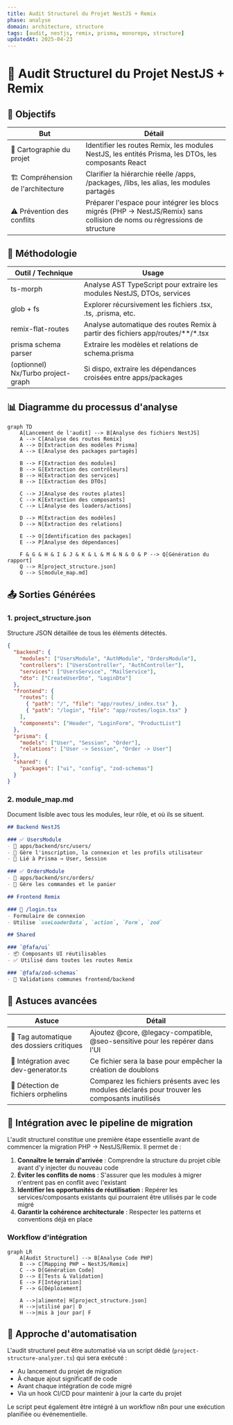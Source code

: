 ```yaml
---
title: Audit Structurel du Projet NestJS + Remix
phase: analyse
domain: architecture, structure
tags: [audit, nestjs, remix, prisma, monorepo, structure]
updatedAt: 2025-04-23
---
```


# 🔎 Audit Structurel du Projet NestJS + Remix

## 🎯 Objectifs

| But | Détail |
|-----|--------|
| 🧭 Cartographie du projet | Identifier les routes Remix, les modules NestJS, les entités Prisma, les DTOs, les composants React |
| 🏗 Compréhension de l'architecture | Clarifier la hiérarchie réelle /apps, /packages, /libs, les alias, les modules partagés |
| ⚠ Prévention des conflits | Préparer l'espace pour intégrer les blocs migrés (PHP → NestJS/Remix) sans collision de noms ou régressions de structure |

## 🧰 Méthodologie

| Outil / Technique | Usage |
|-------------------|-------|
| ts-morph | Analyse AST TypeScript pour extraire les modules NestJS, DTOs, services |
| glob + fs | Explorer récursivement les fichiers .tsx, .ts, .prisma, etc. |
| remix-flat-routes | Analyse automatique des routes Remix à partir des fichiers app/routes/**/*.tsx |
| prisma schema parser | Extraire les modèles et relations de schema.prisma |
| (optionnel) Nx/Turbo project-graph | Si dispo, extraire les dépendances croisées entre apps/packages |

## 📊 Diagramme du processus d'analyse

```mermaid
graph TD
    A[Lancement de l'audit] --> B[Analyse des fichiers NestJS]
    A --> C[Analyse des routes Remix]
    A --> D[Extraction des modèles Prisma]
    A --> E[Analyse des packages partagés]
    
    B --> F[Extraction des modules]
    B --> G[Extraction des contrôleurs]
    B --> H[Extraction des services]
    B --> I[Extraction des DTOs]
    
    C --> J[Analyse des routes plates]
    C --> K[Extraction des composants]
    C --> L[Analyse des loaders/actions]
    
    D --> M[Extraction des modèles]
    D --> N[Extraction des relations]
    
    E --> O[Identification des packages]
    E --> P[Analyse des dépendances]
    
    F & G & H & I & J & K & L & M & N & O & P --> Q[Génération du rapport]
    Q --> R[project_structure.json]
    Q --> S[module_map.md]
```

## 📤 Sorties Générées

### 1. project_structure.json

Structure JSON détaillée de tous les éléments détectés.

```json
{
  "backend": {
    "modules": ["UsersModule", "AuthModule", "OrdersModule"],
    "controllers": ["UsersController", "AuthController"],
    "services": ["UsersService", "MailService"],
    "dto": ["CreateUserDto", "LoginDto"]
  },
  "frontend": {
    "routes": [
      { "path": "/", "file": "app/routes/_index.tsx" },
      { "path": "/login", "file": "app/routes/login.tsx" }
    ],
    "components": ["Header", "LoginForm", "ProductList"]
  },
  "prisma": {
    "models": ["User", "Session", "Order"],
    "relations": ["User -> Session", "Order -> User"]
  },
  "shared": {
    "packages": ["ui", "config", "zod-schemas"]
  }
}
```

### 2. module_map.md

Document lisible avec tous les modules, leur rôle, et où ils se situent.

```markdown
## Backend NestJS

### ✅ UsersModule
- 📁 apps/backend/src/users/
- 🎯 Gère l'inscription, la connexion et les profils utilisateur
- 🔗 Lié à Prisma → User, Session

### ✅ OrdersModule
- 📁 apps/backend/src/orders/
- 🎯 Gère les commandes et le panier

## Frontend Remix

### 📄 /login.tsx
- Formulaire de connexion
- Utilise `useLoaderData`, `action`, `Form`, `zod`

## Shared

### `@fafa/ui`
- 📦 Composants UI réutilisables
- ✅ Utilisé dans toutes les routes Remix

### `@fafa/zod-schemas`
- 🎯 Validations communes frontend/backend
```

## 🧪 Astuces avancées

| Astuce | Détail |
|--------|--------|
| 📐 Tag automatique des dossiers critiques | Ajoutez @core, @legacy-compatible, @seo-sensitive pour les repérer dans l'UI |
| 🔄 Intégration avec dev-generator.ts | Ce fichier sera la base pour empêcher la création de doublons |
| 🧼 Détection de fichiers orphelins | Comparez les fichiers présents avec les modules déclarés pour trouver les composants inutilisés |

## 🚀 Intégration avec le pipeline de migration

L'audit structurel constitue une première étape essentielle avant de commencer la migration PHP → NestJS/Remix. Il permet de :

1. **Connaître le terrain d'arrivée** : Comprendre la structure du projet cible avant d'y injecter du nouveau code
2. **Éviter les conflits de noms** : S'assurer que les modules à migrer n'entrent pas en conflit avec l'existant
3. **Identifier les opportunités de réutilisation** : Repérer les services/composants existants qui pourraient être utilisés par le code migré
4. **Garantir la cohérence architecturale** : Respecter les patterns et conventions déjà en place

### Workflow d'intégration

```mermaid
graph LR
    A[Audit Structurel] --> B[Analyse Code PHP]
    B --> C[Mapping PHP → NestJS/Remix]
    C --> D[Génération Code]
    D --> E[Tests & Validation]
    E --> F[Intégration]
    F --> G[Déploiement]
    
    A -->|alimente| H[project_structure.json]
    H -->|utilisé par| D
    H -->|mis à jour par| F
```

## 🧠 Approche d'automatisation

L'audit structurel peut être automatisé via un script dédié (`project-structure-analyzer.ts`) qui sera exécuté :

- Au lancement du projet de migration
- À chaque ajout significatif de code
- Avant chaque intégration de code migré
- Via un hook CI/CD pour maintenir à jour la carte du projet

Le script peut également être intégré à un workflow n8n pour une exécution planifiée ou événementielle.
